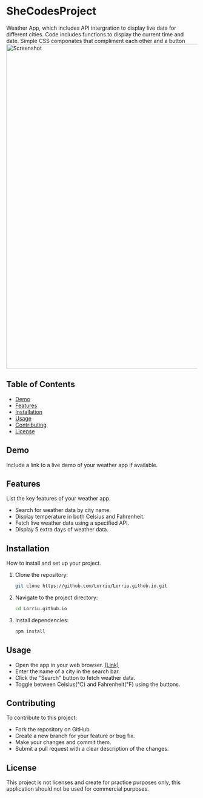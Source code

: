# SheCodesProject
 Weather App, which includes API intergration to display live data for different cities. Code includes functions to display the current time and date. Simple CSS componates that compliment each other and a button
<img width="857" alt="Screenshot " src="https://github.com/Lorriu/Lorriu.github.io/assets/124742429/e6ac6822-38c9-49d1-89fd-f68061d24dba">

## Table of Contents

- [Demo](#demo)
- [Features](#features)
- [Installation](#installation)
- [Usage](#usage)
- [Contributing](#contributing)
- [License](#license)

## Demo

Include a link to a live demo of your weather app if available.

## Features

List the key features of your weather app.
- Search for weather data by city name.
- Display temperature in both Celsius and Fahrenheit.
- Fetch live weather data using a specified API.
- Display 5 extra days of weather data.

## Installation

How to install and set up your project.

1. Clone the repository:
   ```sh
   git clone https://github.com/Lorriu/Lorriu.github.io.git
   ```
   
2. Navigate to the project directory:
   ```sh
   cd Lorriu.github.io
   ```
   
3. Install dependencies:
   ```sh
   npm install
   ```
   
## Usage

- Open the app in your web browser. <a href="https://lorriu.github.io/" target="_blank" >(Link)</a>
- Enter the name of a city in the search bar.
- Click the "Search" button to fetch weather data.
- Toggle between Celsius(°C) and Fahrenheit(°F) using the buttons.

## Contributing

To contribute to this project: 

- Fork the repository on GitHub.
- Create a new branch for your feature or bug fix.
- Make your changes and commit them.
- Submit a pull request with a clear description of the changes.

## License

This project is not licenses and create for practice purposes only, this application should not be used for commercial purposes. 
